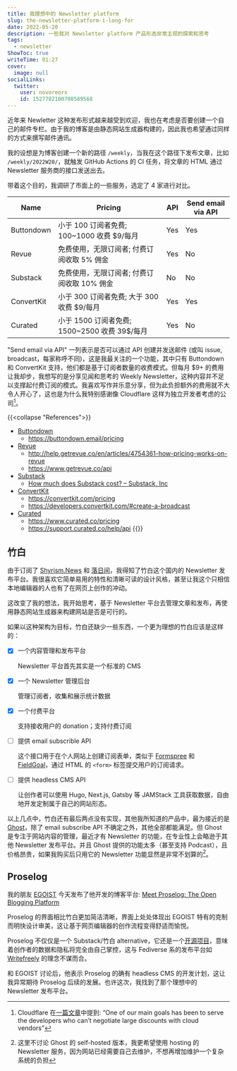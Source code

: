 ```yaml
---
title: 我理想中的 Newsletter platform
slug: the-newsletter-platform-i-long-for
date: 2022-05-20
description: 一些我对 Newsletter platform 产品形态非常主观的探索和思考
tags:
  - newsletter
ShowToc: true
writeTime: 01:27
cover:
  image: null
socialLinks:
  twitter:
    user: novoreorx
    id: 1527702100708589568
---
```


近年来 Newletter 这种发布形式越来越受到欢迎，我也在考虑是否要创建一个自己的邮件专栏。由于我的博客是由静态网站生成器构建的，因此我也希望通过同样的方式来撰写邮件通讯。

我的设想是为博客创建一个新的路径 `/weekly`，当我在这个路径下发布文章，比如 `/weekly/2022W20/`，就触发 GitHub Actions 的 CI 任务，将文章的 HTML 通过 Newsletter 服务商的接口发送出去。

带着这个目的，我调研了市面上的一些服务，选定了 4 家进行对比。

| Name       | Pricing                                       | API | Send email via API |
| ---------- | --------------------------------------------- | --- | ------------------ |
| Buttondown | 小于 100 订阅者免费; 100~1000 收费 $9/每月    | Yes | Yes                |
| Revue      | 免费使用，无限订阅者; 付费订阅收取 5% 佣金    | Yes | No                 |
| Substack   | 免费使用，无限订阅者; 付费订阅收取 10% 佣金   | No  | No                 |
| ConvertKit | 小于 300 订阅者免费; 大于 300 收费 $9/每月    | Yes | Yes                |
| Curated    | 小于 1500 订阅者免费; 1500~2500 收费 39$/每月 | Yes | No                 |

"Send email via API" 一列表示是否可以通过 API 创建并发送邮件 (或叫 issue, broadcast，每家称呼不同)，这是我最关注的一个功能，其中只有 Buttondown 和 ConvertKit 支持，他们都是基于订阅者数量的收费模式。但每月 $9+ 的费用让我却步，我想写的是分享见闻和思考的 Weekly Newsletter，这种内容并不足以支撑起付费订阅的模式。我喜欢写作并乐意分享，但为此负担额外的费用就不大令人开心了，这也是为什么我特别感谢像 Cloudflare 这样为独立开发者考虑的公司[^1]。


{{<collapse "References">}}
- [Buttondown](https://buttondown.email/)
    - https://buttondown.email/pricing
- [Revue](https://www.getrevue.co/)
    - http://help.getrevue.co/en/articles/4754361-how-pricing-works-on-revue
    - https://www.getrevue.co/api
- [Substack](https://substack.com/)
    - [How much does Substack cost? – Substack, Inc](https://support.substack.com/hc/en-us/articles/360037607131-How-much-does-Substack-cost-)
- [ConvertKit](https://convertkit.com/)
    - https://convertkit.com/pricing
    - https://developers.convertkit.com/#create-a-broadcast
- [Curated](https://www.curated.co/)
    - https://www.curated.co/pricing
    - https://support.curated.co/help/api
{{</collapse>}}

## 竹白

由于订阅了 [Shyrism.News](https://shyrz.zhubai.love/) 和 [落日间](https://xpaidia.zhubai.love/)，我得知了竹白这个国内的 Newsletter 发布平台。我很喜欢它简单易用的特性和清晰可读的设计风格，甚至让我这个只相信本地编辑器的人也有了在网页上创作的冲动。

这改变了我的想法，我开始思考，基于 Newsletter 平台去管理文章和发布，再使用静态网站生成器来构建网站是否是可行的。

如果以这种架构为目标，竹白还缺少一些东西，一个更为理想的竹白应该是这样的：

- [x] 一个内容管理和发布平台

    Newsletter 平台首先其实是一个标准的 CMS
- [x] 一个 Newsletter 管理后台

    管理订阅者，收集和展示统计数据
- [x] 一个付费平台

    支持接收用户的 donation；支持付费订阅
- [ ] 提供 email subscrible API

    这个接口用于在个人网站上创建订阅表单，类似于 [Formspree](https://formspree.io/) 和 [FieldGoal](https://fieldgoal.io/)，通过 HTML 的 `<form>` 标签提交用户的订阅请求。
- [ ] 提供 headless CMS API

    让创作者可以使用 Hugo, Next.js, Gatsby 等 JAMStack 工具获取数据，自由地开发定制属于自己的网站形态。

以上几点中，竹白还有最后两点没有实现，其他我所知道的产品中，最为接近的是 [Ghost](http://ghost.io/)，除了 email subscribe API 不确定之外，其他全部都能满足。但 Ghost 是专注于网站内容的管理，最近才有 Newsletter 的功能，在专业性上会略逊于其他 Newsletter 发布平台。并且 Ghost 提供的功能太多（甚至支持 Podcast），且价格昂贵，如果我购买后只用它的 Newsletter 功能显然是非常不划算的[^2]。

## Proselog

我的朋友 [EGOIST](https://egoist.sh/) 今天发布了他开发的博客平台: [Meet Proselog: The Open Blogging Platform](https://blog.proselog.com/meet-proselog)

Proselog 的界面相比竹白更加简洁清晰，界面上处处体现出 EGOIST 特有的克制而明快设计审美，这让基于网页编辑器的创作流程变得舒适而愉悦。

Proselog 不仅仅是一个 Substack/竹白 alternative，它还是一个[开源项目](https://github.com/proselog/proselog)，意味着创作者的数据和隐私将完全由自己掌控，这与 Fediverse 系的发布平台如 [Writefreely](https://github.com/writefreely/writefreely) 的理念不谋而合。

和 EGOIST 讨论后，他表示 Proselog 的确有 headless CMS 的开发计划，这让我异常期待 Proselog 后续的发展。也许这次，我找到了那个理想中的 Newsletter 发布平台。

[^1]: Cloudflare 在[一篇文章](https://blog.cloudflare.com/r2-open-beta/)中提到: “One of our main goals has been to serve the developers who can’t negotiate large discounts with cloud vendors”
[^2]: 这里不讨论 Ghost 的 self-hosted 版本，我更希望使用 hosting 的 Newsletter 服务，因为网站已经需要自己去维护，不想再增加维护一个复杂系统的负担
